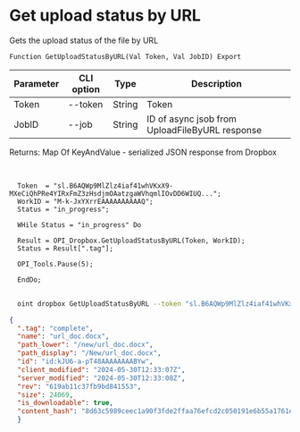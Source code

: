 ﻿---
sidebar_position: 6
---

# Get upload status by URL
 Gets the upload status of the file by URL



`Function GetUploadStatusByURL(Val Token, Val JobID) Export`

  | Parameter | CLI option | Type | Description |
  |-|-|-|-|
  | Token | --token | String | Token |
  | JobID | --job | String | ID of async jsob from UploadFileByURL response |

  
  Returns:  Map Of KeyAndValue - serialized JSON response from Dropbox

<br/>




```bsl title="Code example"
  Token  = "sl.B6AQWp9MlZlz4iaf41whVKxX9-MXeCiQhPRe4YIRxFmZ3zHsdjmOAatzgaWVhqmlIOvDD6WIUQ...";
  WorkID = "M-k-JxYXrrEAAAAAAAAAAQ";
  Status = "in_progress";
  
  WHile Status = "in_progress" Do
  
  Result = OPI_Dropbox.GetUploadStatusByURL(Token, WorkID);
  Status = Result[".tag"];
  
  OPI_Tools.Pause(5);
  
  EndDo;
```



```sh title="CLI command example"
    
  oint dropbox GetUploadStatusByURL --token "sl.B6AQWp9MlZlz4iaf41whVKxX9-MXeCiQhPRe4YIRxFmZ3zHsdjmOAatzgaWVhqmlIOvDD6WIUQ..." --job %job%

```

```json title="Result"
{
  ".tag": "complete",
  "name": "url_doc.docx",
  "path_lower": "/new/url_doc.docx",
  "path_display": "/New/url_doc.docx",
  "id": "id:kJU6-a-pT48AAAAAAAABYw",
  "client_modified": "2024-05-30T12:33:07Z",
  "server_modified": "2024-05-30T12:33:08Z",
  "rev": "619ab11c37fb9bd841553",
  "size": 24069,
  "is_downloadable": true,
  "content_hash": "8d63c5989ceec1a90f3fde2ffaa76efcd2c050191e6b55a1761e4e352590bd8c"
  }
```
